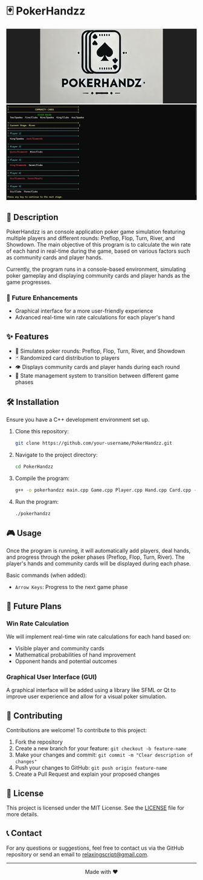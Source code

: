    # 🃏 PokerHandzz

   ![Banner](./images/banner.png)
   ![Program](./images/example.png)

   ## 📖 Description

   PokerHandzz is an console application poker game simulation featuring multiple players and different rounds: Preflop, Flop, Turn, River, and Showdown. The main objective of this program is to calculate the win rate of each hand in real-time during the game, based on various factors such as community cards and player hands.
   
   Currently, the program runs in a console-based environment, simulating poker gameplay and displaying community cards and player hands as the game progresses.

   ### 🚀 Future Enhancements

   - Graphical interface for a more user-friendly experience
   - Advanced real-time win rate calculations for each player's hand

   ## ✨ Features

   - 🎲 Simulates poker rounds: Preflop, Flop, Turn, River, and Showdown
   - 🃏 Randomized card distribution to players
   - 👁️ Displays community cards and player hands during each round
   - 🔄 State management system to transition between different game phases

   ## 🛠️ Installation

   Ensure you have a C++ development environment set up.

   1. Clone this repository:
      ```bash
      git clone https://github.com/your-username/PokerHandzz.git
      ```

   2. Navigate to the project directory:
      ```bash
      cd PokerHandzz
      ```

   3. Compile the program:
      ```bash
      g++ -o pokerhandzz main.cpp Game.cpp Player.cpp Hand.cpp Card.cpp -std=c++11
      ```

   4. Run the program:
      ```bash
      ./pokerhandzz
      ```

   ## 🎮 Usage

   Once the program is running, it will automatically add players, deal hands, and progress through the poker phases (Preflop, Flop, Turn, River). The player's hands and community cards will be displayed during each phase.

   Basic commands (when added):
   - `Arrow Keys`: Progress to the next game phase


   ## 🔮 Future Plans

   ### Win Rate Calculation

   We will implement real-time win rate calculations for each hand based on:
   - Visible player and community cards
   - Mathematical probabilities of hand improvement
   - Opponent hands and potential outcomes

   ### Graphical User Interface (GUI)

   A graphical interface will be added using a library like SFML or Qt to improve user experience and allow for a visual poker simulation.

   ## 🤝 Contributing

   Contributions are welcome! To contribute to this project:

   1. Fork the repository
   2. Create a new branch for your feature: `git checkout -b feature-name`
   3. Make your changes and commit: `git commit -m "Clear description of changes"`
   4. Push your changes to GitHub: `git push origin feature-name`
   5. Create a Pull Request and explain your proposed changes

   ## 📄 License

   This project is licensed under the MIT License. See the [LICENSE](LICENSE) file for more details.

   ## 📞 Contact

   For any questions or suggestions, feel free to contact us via the GitHub repository or send an email to relaxingscript@gmail.com.

   ---

   <p align="center">
   Made with ❤️
   </p>

